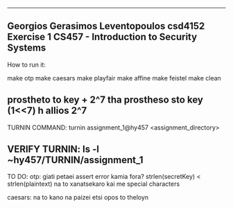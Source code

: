 ---------------------------------------------------------------
Georgios Gerasimos Leventopoulos csd4152
Exercise 1 CS457 - Introduction to Security Systems
---------------------------------------------------------------

How to run it:

make otp
make caesars
make playfair
make affine
make feistel
make clean





 prostheto to key +  2^7     tha prostheso sto key     (1<<7)  h allios 2^7
----------------------------------------------------------------
TURNIN COMMAND: turnin assignment_1@hy457 <assignment_directory>

VERIFY TURNIN: ls -l ~hy457/TURNIN/assignment_1
----------------------------------------------------------------




TO DO:
otp:
giati petaei assert error kamia fora?  strlen(secretKey) < strlen(plaintext)
na to xanatsekaro kai me special characters


caesars:
na to kano na paizei etsi opos to theloyn
